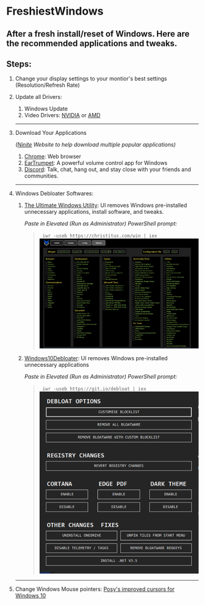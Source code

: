 # FreshiestWindows
After a fresh install/reset of Windows. Here are the recommended applications and tweaks.
---
## Steps:
1. Change your display settings to your montior's best settings (Resolution/Refresh Rate)
2. Update all Drivers:
   1. Windows Update
   2. Video Drivers: [NVIDIA](https://www.nvidia.com/Download/) or [AMD](https://www.amd.com/en/support) 
   ---
3. Download Your Applications 
   
   *([Ninite](https://ninite.com/) Website to help download multiple popular applications)*
   1. [Chrome](https://www.google.com/chrome/): Web browser
   2. [EarTrumpet](https://eartrumpet.app/): A powerful volume control app for Windows
   3. [Discord](https://discord.com/): Talk, chat, hang out, and stay close with your friends and communities.
	---
4. Windows Debloater Softwares:
   1. [The Ultimate Windows Utility](https://christitus.com/windows-tool/): UI removes Windows pre-installed unnecessary applications, install software, and tweaks.  
     
      *Paste in Elevated (Run as Administrator) PowerShell prompt:*  
      >``` iwr -useb https://christitus.com/win | iex```  
      ![The Ultimate Windows Utility UI](UltimateDebloater.png)
   2. [Windows10Debloater](https://github.com/Sycnex/Windows10Debloater): UI removes Windows pre-installed unnecessary applications  

      *Paste in Elevated (Run as Administrator) PowerShell prompt:*  
      >``` iwr -useb https://git.io/debloat | iex```
      ![Windows10Debloater UI](Windows10Debloater.png) 
   
	---
5. Change Windows Mouse pointers: [Posy's improved cursors for Windows 10](http://www.michieldb.nl/other/cursors/)